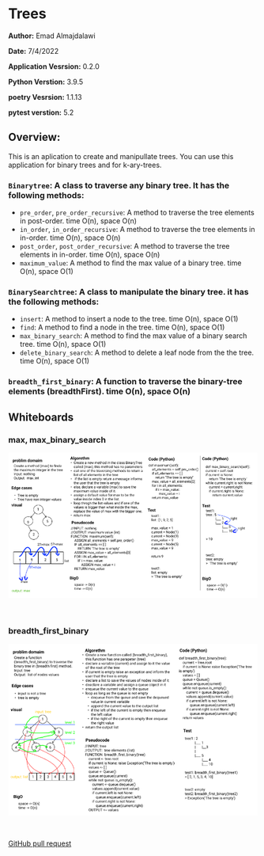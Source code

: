 # Trees

**Author:** Emad Almajdalawi

**Date:** 7/4/2022

**Application Vesrsion:** 0.2.0

**Python Verstion:** 3.9.5

**poetry Vesrsion:** 1.1.13

**pytest verstion:**  5.2

## Overview:

This is an aplication to create and manipullate trees. You can use this application for binary trees and for k-ary-trees.

### `Binarytree`: A class to traverse any binary tree. It has the following methods:

- `pre_order`, `pre_order_recursive`: A method to traverse the tree elements in post-order. time O(n), space O(n)
- `in_order`, `in_order_recursive`: A method to traverse the tree elements in in-order. time O(n), space O(n)
- `post_order`, `post_order_recursive`: A method to traverse the tree elements in in-order. time O(n), space O(n)
- `maximum_value`: A method to find the max value of a binary tree. time O(n), space O(1)

### `BinarySearchtree`: A class to manipulate the binary tree. it has the following methods:

- `insert`: A method to insert a node to the tree. time O(n), space O(1)
- `find`: A method to find a node in the tree. time O(n), space O(1)
- `max_binary_search`:  A method to find the max value of a binary search tree. time O(n), space O(1)
- `delete_binary_search`: A method to delete a leaf node from the the tree. time O(n), space O(1)

### `breadth_first_binary`: A function to traverse the binary-tree elements (breadthFirst). time O(n), space O(n)

## Whiteboards

### max, max_binary_search

![max](/class15_trees/imgs/max_tree.png)

<br>

### breadth_first_binary

![breadth First](./imgs/breadth_first_binary.png)

<br>

[GitHub pull request](https://github.com/e97m/data-structures-and-algorithms/pull/29)